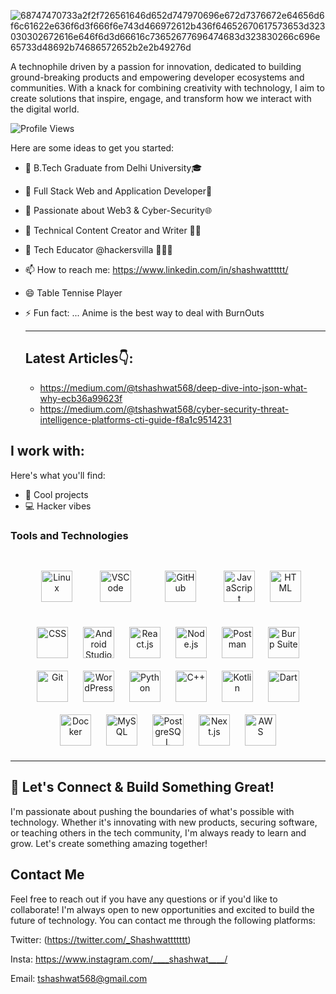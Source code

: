 ![68747470733a2f2f726561646d652d747970696e672d7376672e64656d6f6c61622e636f6d3f666f6e743d466972612b436f64652670617573653d323030302672616e646f6d3d66616c73652677696474683d323830266c696e65733d48692b74686572652b2e2b49276d](https://github.com/user-attachments/assets/a73d9f8c-58cb-4596-9b1e-76fca20ffef4)



    


A technophile driven by a passion for innovation, dedicated to building ground-breaking products and empowering developer ecosystems and communities. With a knack for combining creativity with technology, I aim to create solutions that inspire, engage, and transform how we interact with the digital world.

![Profile Views](https://komarev.com/ghpvc/?username=shashwatttttt&color=blue)



Here are some ideas to get you started:

- 🔭 B.Tech Graduate from Delhi University🎓
- 🌱 Full Stack Web and Application Developer📱
- 👯 Passionate about Web3 & Cyber-Security🌐
- 🤔 Technical Content Creator and Writer ✍🏻
- 💬 Tech Educator @hackersvilla 👩🏻‍🏫
- 📫 How to reach me: https://www.linkedin.com/in/shashwatttttt/
- 😄 Table Tennise Player 
- ⚡ Fun fact: ... Anime is the best way to deal with BurnOuts

  ---
  ## Latest Articles👇:
  - https://medium.com/@tshashwat568/deep-dive-into-json-what-why-ecb36a99623f
  - https://medium.com/@tshashwat568/cyber-security-threat-intelligence-platforms-cti-guide-f8a1c9514231

  
    
## I work with: 

Here's what you'll find:
- 🚀 Cool projects
- 💻 Hacker vibes
               
### Tools and Technologies

<p align="center">
  <img src="https://upload.wikimedia.org/wikipedia/commons/a/af/Tux.png" alt="Linux" width="50" style="margin: 20px;"/>
  <img src="https://code.visualstudio.com/assets/images/code-stable.png" alt="VSCode" width="50" style="margin: 20px;"/>
  <img src="https://github.githubassets.com/images/modules/logos_page/GitHub-Mark.png" alt="GitHub" width="50" style="margin: 30px;"/>
  <img src="https://cdn.jsdelivr.net/gh/devicons/devicon/icons/javascript/javascript-original.svg" alt="JavaScript" width="50" style="margin: 10px;"/>
  <img src="https://cdn.jsdelivr.net/gh/devicons/devicon/icons/html5/html5-original.svg" alt="HTML" width="50" style="margin: 10px;"/>
  <img src="https://cdn.jsdelivr.net/gh/devicons/devicon/icons/css3/css3-original.svg" alt="CSS" width="50" style="margin: 10px;"/>
  <img src="https://developer.android.com/static/images/logos/android.svg" alt="Android Studio" width="50" style="margin: 10px;"/>
  <img src="https://cdn.jsdelivr.net/gh/devicons/devicon/icons/react/react-original.svg" alt="React.js" width="50" style="margin: 10px;"/>
  <img src="https://cdn.jsdelivr.net/gh/devicons/devicon/icons/nodejs/nodejs-original.svg" alt="Node.js" width="50" style="margin: 10px;"/>
  <img src="https://voyager.postman.com/logo/postman-logo-icon-orange.svg" alt="Postman" width="50" style="margin: 10px;"/>
  <img src="https://pbs.twimg.com/profile_images/1301882562323927042/gc1CWg37_400x400.jpg" alt="Burp Suite" width="50" style="margin: 10px;"/>
  <img src="https://cdn.jsdelivr.net/gh/devicons/devicon/icons/git/git-original.svg" alt="Git" width="50" style="margin: 10px;"/>
   <img src="https://cdn.jsdelivr.net/gh/devicons/devicon/icons/wordpress/wordpress-plain.svg" alt="WordPress" width="50" style="margin: 10px;"/>
  <img src="https://cdn.jsdelivr.net/gh/devicons/devicon/icons/python/python-original.svg" alt="Python" width="50" style="margin: 10px;"/>
  <img src="https://cdn.jsdelivr.net/gh/devicons/devicon/icons/cplusplus/cplusplus-original.svg" alt="C++" width="50" style="margin: 10px;"/>
  <img src="https://cdn.jsdelivr.net/gh/devicons/devicon/icons/kotlin/kotlin-original.svg" alt="Kotlin" width="50" style="margin: 10px;"/>
  <img src="https://cdn.jsdelivr.net/gh/devicons/devicon/icons/dart/dart-original.svg" alt="Dart" width="50" style="margin: 10px;"/>
  <img src="https://cdn.jsdelivr.net/gh/devicons/devicon/icons/docker/docker-original.svg" alt="Docker" width="50" style="margin: 10px;"/>
  <img src="https://cdn.jsdelivr.net/gh/devicons/devicon/icons/mysql/mysql-original.svg" alt="MySQL" width="50" style="margin: 10px;"/>
  <img src="https://cdn.jsdelivr.net/gh/devicons/devicon/icons/postgresql/postgresql-original.svg" alt="PostgreSQL" width="50" style="margin: 10px;"/>
  <img src="https://cdn.jsdelivr.net/gh/devicons/devicon/icons/nextjs/nextjs-original.svg" alt="Next.js" width="50" style="margin: 10px;"/>
  <img src="https://upload.wikimedia.org/wikipedia/commons/thumb/9/93/Amazon_Web_Services_Logo.svg/768px-Amazon_Web_Services_Logo.svg.png" alt="AWS" width="50" style="margin: 10px;"/>

</p>

___ 

## 🚀 Let's Connect & Build Something Great!

I'm passionate about pushing the boundaries of what's possible with technology. Whether it's innovating with new products, securing software, or teaching others in the tech community, I'm always ready to learn and grow. Let's create something amazing together!

## Contact Me

Feel free to reach out if you have any questions or if you'd like to collaborate! I'm always open to new opportunities and excited to build the future of technology. You can contact me through the following platforms:

Twitter: (https://twitter.com/_Shashwattttttt)

Insta: https://www.instagram.com/____shashwat____/

Email: tshashwat568@gmail.com
